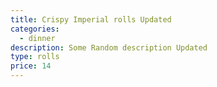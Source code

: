 ```yaml
---
title: Crispy Imperial rolls Updated
categories:
  - dinner
description: Some Random description Updated
type: rolls
price: 14
---
```


